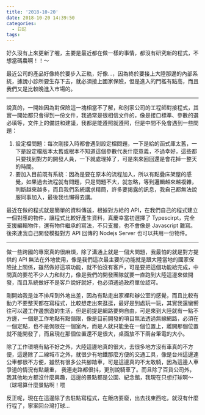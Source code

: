 ```yaml
---
title: '2018-10-20'
date: 2018-10-20 14:39:50
categories:
  - 日記
tags:
---
```


好久沒有上來更新了喔，主要是最近都在做一樣的事情，都沒有研究新的程式，不想當碼農啊！！～

最近公司的產品好像終於要步入正軌，好像...，因為終於要接上大陸那邊的內部系統，據說小診所要生存下去，就必須接上國家保險，但是進入的門檻有點高，而且我們又是比較晚進入市場的。

<!--more-->

---

說真的，一開始因為對保險這一塊相當不了解，和別家公司的工程師對接程式，其實一開始都只會得到一份文件，我通常是很相信文件的，像是接口標準、參數的選必填等，文件上的備註和建議，我都是能遵照就遵照，但是中間不免會遇到一些問題：

1. 設定檔問題：每次剛接入時都會遇到設定檔問題，一下是給的函式庫太舊，一下是設定檔版本太舊或根本不知道這個參數代表什麼意義，不過幸好，這些都只要找到對方的開發人員，一下就處理掉了，可是來來回回還是會花掉一整天的時間。
2. 要加入目前既有系統：因為是要在原本的流程加入，所以有點疊床架屋的感覺，如果過去流程就有問題，只是問題不大，就忽略，等到邏輯越來越複雜，判斷越來越多，而且我們系統講求精簡，許多要揭露的訊息，我自己都無法說服同事加入，最後我也懶得去講。

最近在做的程式就是簡單的資料傳送，根據對方給的 API，在我們自己的程式建立一個對應的物件，讓程式比較好產生資料，真慶幸當初選擇了 Typescirpt，完全支援編輯物件，還有物件繼承的寫法，不只支援，也不會像是 Javascript 難寫。後來連我自己開發模擬對方 API 回傳的 Nodejs Server 也可以共用一份物件。

---

做一些跨國的專案真的很麻煩，除了溝通上就是一個大問題，我最怕的就是對方提供的 API 無法在外地使用，像是我們這次最主要的功能就是跟大陸當地的國家保險扯上關係，雖然做好這項功能，就不怕沒有客戶，可是要把這個功能給完成，中間真的要花不少人力和財力，像是我們的開發團隊就要一直跑到大陸這邊來做開發，而且系統做好不是客戶說好就好，也必須通過政府單位認可。

剛開始我是並不排斥到外地出差，因為有點走出家裡和辦公室的感覺，而且比較有動力不要整天都在寫程式，比較想走出來逛逛，最好是到處玩一玩，其實我還蠻嚮往可以邊工作邊旅遊的生活，但是前提是網路要夠自由，可是來到大陸就有一點不方邊，一個是工作地點有點侷限，像是目前開發的項目無法透過無線網路，必須在一個定點，也不是侷限在一個室內，而是人就只能坐在一個位置上，離開那個位置就不能開發了，而且現在那個位置還不是很大，桌面放不下兩台筆電的大小。

除了工作環境有點不好之外，大陸這邊地真的很大，去很多地方沒有車真的不方便，這邊除了二線城市之外，就很少有地鐵那麼方便的交通工具，像是台州這邊連公車都很不方便，雖然有很多公共腳踏車，可是這邊真的不太敢騎，因為這邊人車爭道的情況有點嚴重， 我連走路都很抖，更別說騎車了。而且除了百貨公司外，我其他地方都沒什麼興趣，這邊的景點都是公園、紀念館，我現在只想打球啊～（球場算什麼景點啊！喂

反正呢，現在在這邊除了去駐點寫程式，在飯店耍廢，出去找東西吃，就沒有什麼行程了，寧案回台灣打球...
